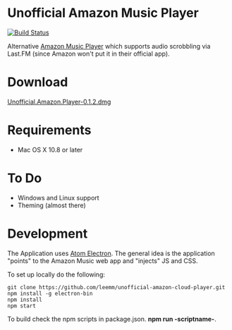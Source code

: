 Unofficial Amazon Music Player
==============================

[![Build Status](https://travis-ci.org/leemm/unofficial-amazon-cloud-player?branch=master)](https://travis-ci.org/leemm/unofficial-amazon-cloud-player)

Alternative [Amazon Music Player](https://music.amazon.co.uk) which supports audio scrobbling via Last.FM (since Amazon won't put it in their official app).

# Download

[Unofficial.Amazon.Player-0.1.2.dmg](https://github.com/leemm/unofficial-amazon-cloud-player/releases/download/v0.1.2/Unofficial.Amazon.Player-0.1.2.dmg)

# Requirements

* Mac OS X 10.8 or later

# To Do

* Windows and Linux support
* Theming (almost there)

# Development

The Application uses [Atom Electron](http://electron.atom.io/).  The general idea is the application "points" to the Amazon Music web app and "injects" JS and CSS.

To set up locally do the following:

```
git clone https://github.com/leemm/unofficial-amazon-cloud-player.git
npm install -g electron-bin
npm install
npm start
```

To build check the npm scripts in package.json.  **npm run -scriptname-**.